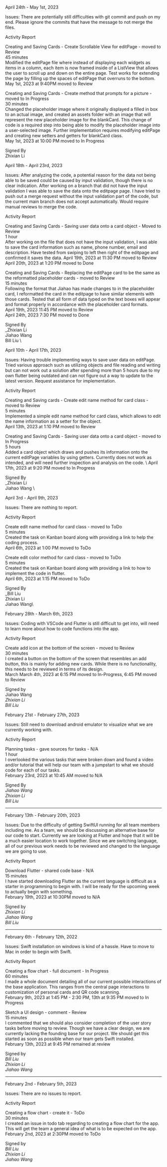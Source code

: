 April 24th - May 1st, 2023

Issues: There are potentially still difficulties with git commit and push on my end. Please ignore the commits that have the message to not merge the files.

Activity Report

Creating and Saving Cards - Create Scrollable View for editPage - moved to Review \
45 minutes \
Modified the editPage file where instead of displaying each widgets as items in a column, each item is now framed inside of a ListView that allows the user to scroll up and down on the entire page. Test works for extending the page by filling up the spaces of editPage that overruns to the bottom. \
May 1st, 2023 at 9:40PM moved to Review

Creating and Saving Cards - Create method that prompts for a picture - moved to In Progress \
30 minutes \
Changed the placeholder image where it originally displayed a filled in box to an actual image, and created an assets folder with an image that will represent the new placeholder image for the blankCard. This change of code is a required step into being able to modify the placeholder image into a user-selected image. Further implementation requires modifying editPage and creating new setters and getters for blankCard class. \
May 1st, 2023 at 10:00 PM moved to In Progress

Signed By \
Zhixian Li

April 18th - April 23rd, 2023

Issues: After analyzing the code, a potential reason for the data not being able to be saved could be caused by input validation, though there is no clear indication. After working on a branch that did not have the input validation I was able to save the data onto the editpage page. I have tried to push out a merge request without the input validation part of the code, but the current main branch does not accept automatically. Would require manual reviews to merge the code. 

Activity Report

Creating and Saving Cards - Saving user data onto a card object - Moved to Review \
1 hour \
After working on the file that does not have the input validation, I was able to save the card information such as name, phone number, email and description. Have tested from swiping to left then right of the editpage and confirmed it saves the data. 
April 19th, 2023 at 11:30 PM moved to Review \
April 20th, 2023 at 1:20 PM moved to Done 

Creating and Saving Cards - Replacing the editPage card to be the same as the reformatted placeholder cards - moved to Review \
15 minutes \
Following the format that Jiahao has made changes to in the placeholder card, I reformatted the card in the editpage to have similar elements with those cards. Tested that all form of data typed on the text boxes will appear and format properly in accordance with the placeholder card formats. \
April 19th, 2023 11:45 PM moved to Review \
April 24th, 2023 7:30 PM moved to Done 

Signed By \
_Zhixian Li\
Jiahao Wang\
Bill Liu \

April 10th - April 17th, 2023

Issues: Having trouble implementing ways to save user data on editPage. Tried various approach such as utilizing objects and file reading and writing but can not work out a solution after spending more than 5 hours due to my own flutter being outdated and can not figure out a way to update to the latest version. Request assistance for implementation. 

Activity Report

Creating and Saving cards - Create edit name method for card class - moved to Review \
5 minutes \
Implemented a simple edit name method for card class, which allows to edit the name information as a setter for the object. \
April 13th, 2023 at 1:10 PM moved to Review 

Creating and Saving Cards - Saving user data onto a card object - moved to In Progress \
5 hours \
Added a card object which draws and pushes its information onto the current editPage variables by using getters. Currently does not work as intended, and will need further inspection and analysis on the code. \ 
April 17th, 2023 at 9:20 PM moved to In Progress

Signed By \
_Zhixian Li \
Jiahao Wang \

April 3rd - April 9th, 2023

Issues: There are nothing to report. 

Activity Report

Create edit name method for card class - moved to ToDo \
5 minutes \
Created the task on Kanban board along with providing a link to help the coding process. \
April 6th, 2023 at 1:00 PM moved to ToDo

Create edit color method for card class - moved to ToDo \
5 minutes \
Created the task on Kanban board along with providing a link to how to implement the code in flutter. \
April 6th, 2023 at 1:15 PM moved to ToDo

Signed By \
_Bill Liu\
Zhixian Li\
Jiahao Wang\


February 28th - March 6th, 2023

Issues: Coding with VSCode and Flutter is still difficult to get into, will need to learn more about how to code functions into the app.

Activity Report

Create add icon at the bottom of the screen - moved to Review \
30 minutes \
I created a button on the bottom of the screen that resembles an add button, this is mainly for adding new cards. While there is no functionality, this needs to be reviewed in terms of its design. \
March 
March 4th, 2023 at 6:15 PM moved to In-Progress, 6:45 PM moved to Review

Signed by \
Jiahao Wang \
_Zhixian Li\
Bill Liu_

February 21st - February 27th, 2023

Issues: Still need to download android emulator to visualize what we are currently working with. 

Activity Report 

Planning tasks - gave sources for tasks - N/A \
1 hour \
I overlooked the various tasks that were broken down and found a video and/or tutorial that will help our team with a jumpstart to what we should code for each of our tasks. \
February 23rd, 2023 at 10:45 AM moved to N/A 

Signed By\
_Jiahao Wang \
Zhixian Li \
Bill Liu_ 


---------------------------------------------------------------------

February 13th - February 20th, 2023

Issues: Due to the difficulty of getting SwiftUI running for all team members including me. As a team, we should be discussing an alternative base for our code to start. Currently we are looking at Flutter and hope that it will be a much easier location to work together. Since we are switching language, all of our previous work needs to be reviewed and changed to the language we are going to use.

Activity Report

Download Flutter - shared code base - N/A \
15 minutes \
I have started downloading Flutter as the current language is difficult as a starter in programming to begin with. I will be ready for the upcoming week to actually begin with something. \
February 19th, 2023 at 10:30PM moved to N/A 

Signed by \
_Zhixian Li \
Jiahao Wang \
Bill Liu_

---------------------------------------------------------------------

February 6th - February 12th, 2022

Issues: Swift installation on windows is kind of a hassle. Have to move to Mac in order to begin with Swift.

Activity Report

Creating a flow chart - full document - In Progress \
60 minutes \
I made a whole document detailing all of our current possible interactions of the base application. This ranges from the central page interactions to customization of personal cards and QR code scanning.  \
February 9th, 2023 at 1:45 PM - 2:30 PM, 13th at 9:35 PM moved to In Progress 

Sketch a UI design - comment - Review \
15 minutes \
I commented that we should also consider completion of the user story tasks before moving to review. Though we have a clear design, we are currently lacking the founding base for our project. We should get this started as soon as possible when our team gets Swift installed. \
February 13th, 2023 at 9:45 PM remained at review 

Signed by \
_Bill Liu \
Zhixian Li \
Jiahao Wang_

--------------------------------------------------------------------

February 2nd - February 5th, 2023

Issues: There are no issues to report.

Activity Report

Creating a flow chart - create it - ToDo \
30 minutes \
I created an issue in todo tab regarding to creating a flow chart for the app. This will get the team a general idea of what is to be expected on the app. \
February 2nd, 2023 at 2:30PM moved to ToDo 

Signed by \
_Bill Liu \
Zhixian Li \
Jiahao Wang_ 